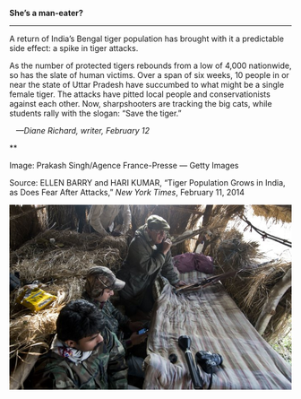 **She’s a man-eater?**

****

A return of India’s Bengal tiger population has brought with it a predictable side effect: a spike in tiger attacks.

As the number of protected tigers rebounds from a low of 4,000 nationwide, so has the slate of human victims. Over a span of six weeks, 10 people in or near the state of Uttar Pradesh have succumbed to what might be a single female tiger. The attacks have pitted local people and conservationists against each other. Now, sharpshooters are tracking the big cats, while students rally with the slogan: “Save the tiger.”    

   *—Diane Richard, writer, February 12*

**

Image: Prakash Singh/Agence France-Presse — Getty Images

Source: ELLEN BARRY and HARI KUMAR, “Tiger Population Grows in India, as Does Fear After Attacks,” *New York Times*, February 11, 2014

![](../images/14-02-12_2012.1.1_TigerEDIT-1.jpeg)
